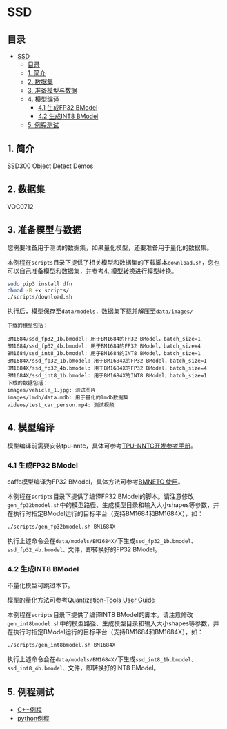 # SSD

## 目录

* [SSD](#SSD)
  * [目录](#目录)
  * [1. 简介](#1-简介)
  * [2. 数据集](#2-数据集)
  * [3. 准备模型与数据](#3-准备模型与数据)
  * [4. 模型编译](#4-模型编译)
    * [4.1 生成FP32 BModel](#41-生成fp32-bmodel)
    * [4.2 生成INT8 BModel](#42-生成int8-bmodel)
  * [5. 例程测试](#5-例程测试)
    


## 1. 简介
SSD300 Object Detect Demos

## 2. 数据集
VOC0712

## 3. 准备模型与数据

您需要准备用于测试的数据集，如果量化模型，还要准备用于量化的数据集。

本例程在`scripts`目录下提供了相关模型和数据集的下载脚本`download.sh`，您也可以自己准备模型和数据集，并参考[4. 模型转换](#4-模型转换)进行模型转换。
```bash
sudo pip3 install dfn
chmod -R +x scripts/
./scripts/download.sh
```
执行后，模型保存至`data/models`，数据集下载并解压至`data/images/`
```
下载的模型包括：

BM1684/ssd_fp32_1b.bmodel: 用于BM1684的FP32 BModel，batch_size=1
BM1684/ssd_fp32_4b.bmodel: 用于BM1684的FP32 BModel，batch_size=4
BM1684/ssd_int8_1b.bmodel: 用于BM1684的INT8 BModel，batch_size=1
BM1684X/ssd_fp32_1b.bmodel: 用于BM1684X的FP32 BModel，batch_size=1
BM1684X/ssd_fp32_4b.bmodel: 用于BM1684X的FP32 BModel，batch_size=4
BM1684X/ssd_int8_1b.bmodel: 用于BM1684X的INT8 BModel，batch_size=1
下载的数据包括：
images/vehicle_1.jpg: 测试图片
images/lmdb/data.mdb: 用于量化的lmdb数据集
videos/test_car_person.mp4: 测试视频
```


## 4. 模型编译

模型编译前需要安装tpu-nntc，具体可参考[TPU-NNTC开发参考手册]()。

### 4.1 生成FP32 BModel

caffe模型编译为FP32 BModel，具体方法可参考[BMNETC 使用](https://doc.sophgo.com/docs/3.0.0/docs_latest_release/nntc/html/usage/bmnetc.html)。

本例程在`scripts`目录下提供了编译FP32 BModel的脚本。请注意修改`gen_fp32bmodel.sh`中的模型路径、生成模型目录和输入大小shapes等参数，并在执行时指定BModel运行的目标平台（支持BM1684和BM1684X），如：

```bash
./scripts/gen_fp32bmodel.sh BM1684X
```

执行上述命令会在`data/models/BM1684X/`下生成`ssd_fp32_1b.bmodel、ssd_fp32_4b.bmodel、`文件，即转换好的FP32 BModel。

### 4.2 生成INT8 BModel

不量化模型可跳过本节。

模型的量化方法可参考[Quantization-Tools User Guide](https://doc.sophgo.com/docs/3.0.0/docs_latest_release/calibration-tools/html/index.html)

本例程在`scripts`目录下提供了编译INT8 BModel的脚本。请注意修改`gen_int8bmodel.sh`中的模型路径、生成模型目录和输入大小shapes等参数，并在执行时指定BModel运行的目标平台（支持BM1684和BM1684X），如：

```bash
./scripts/gen_int8bmodel.sh BM1684X
```

执行上述命令会在`data/models/BM1684X/`下生成`ssd_int8_1b.bmodel、ssd_int8_4b.bmodel、`文件，即转换好的INT8 BModel。


## 5. 例程测试
* [C++例程](cpp/README.md)
* [python例程](python/README.md)


